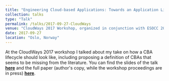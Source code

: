 ```yaml
---
title: "Engineering Cloud-based Applications: Towards an Application Lifecycle"
collection: talks
type: "Talk"
permalink: /talks/2017-09-27-CloudWays
venue: "CloudWays 2017 Workshop, organized in conjunction with ESOCC 2017"
date: 2017-09-27
location: "Oslo, Norway"
---
```


At the CloudWays 2017 workshop I talked about my take on how a CBA lifecycle should look like, including proposing a definition of CBAs that seems to be missing from the literature. You can find the slides of the talk **[here](https://vandriko.github.io/files/2017_Cloudways_presentation.pdf)** and the full paper (author's copy, while the workshop proceedings are in press) **[here](https://vandriko.github.io/files/2017_Cloudways_paper.pdf)**.
